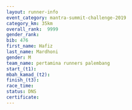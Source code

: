 ```yaml
---
layout: runner-info 
event_category: mantra-summit-challenge-2019 
category_km: 35km 
overall_rank:  9999
gender_rank: 
bib: 476
first_name: Hafiz
last_name: Mardhoni
gender: M
team_name: pertamina runners palembang
start_(t1): 
mbah_kamad_(t2): 
finish_(t3): 
race_time: 
status: DNS
certificate: 
---
```

